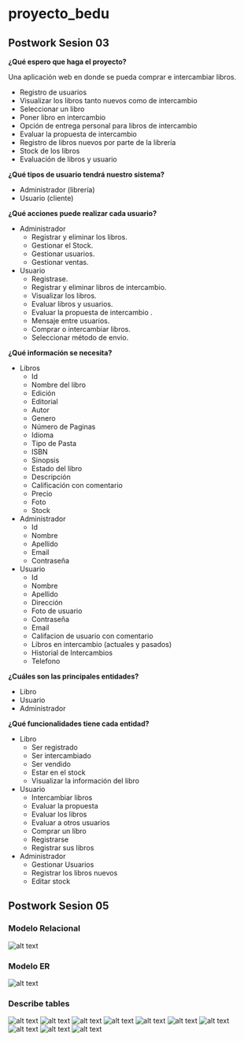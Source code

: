 # proyecto_bedu

## Postwork Sesion 03

**¿Qué espero que haga el proyecto?**

Una aplicación web en donde se pueda comprar e intercambiar libros.  
- Registro de usuarios  
- Visualizar los libros tanto nuevos como de intercambio  
- Seleccionar un libro  
- Poner libro en intercambio  
- Opción de entrega personal para libros de intercambio  
- Evaluar la propuesta de intercambio  
- Registro de libros nuevos por parte de la librería  
- Stock de los libros  
- Evaluación de libros y usuario  

**¿Qué tipos de usuario tendrá nuestro sistema?**
- Administrador (librería)  
- Usuario (cliente)  

**¿Qué acciones puede realizar cada usuario?**

- Administrador  
    - Registrar y eliminar los libros.  
    - Gestionar el Stock.  
    - Gestionar usuarios.  
    - Gestionar ventas.  
- Usuario
    - Registrase.  
    - Registrar y eliminar libros de intercambio.  
    - Visualizar los libros.  
    - Evaluar libros y usuarios.  
    - Evaluar la propuesta de intercambio . 
    - Mensaje entre usuarios.
    - Comprar o intercambiar libros.  
    - Seleccionar método de envio.  

**¿Qué información se necesita?**

- Libros  
    - Id 
    - Nombre del libro  
    - Edición  
    - Editorial  
    - Autor  
    - Genero  
    - Número de Paginas  
    - Idioma  
    - Tipo de Pasta  
    - ISBN  
    - Sinopsis  
    - Estado del libro  
    - Descripción  
    - Calificación con comentario  
    - Precio  
    - Foto  
    - Stock  
- Administrador  
    - Id  
    - Nombre 
    - Apellido 
    - Email  
    - Contraseña
- Usuario  
    - Id  
    - Nombre  
    - Apellido  
    - Dirección  
    - Foto de usuario  
    - Contraseña  
    - Email  
    - Califacion de usuario con comentario
    - Libros en intercambio (actuales y pasados)  
    - Historial de Intercambios  
    - Telefono  

**¿Cuáles son las principales entidades?** 
- Libro  
- Usuario  
- Administrador

**¿Qué funcionalidades tiene cada entidad?**
- Libro  
    - Ser registrado  
    - Ser intercambiado  
    - Ser vendido  
    - Estar en el stock  
    - Visualizar la información del libro  
- Usuario  
    - Intercambiar libros  
    - Evaluar la propuesta  
    - Evaluar los libros  
    - Evaluar a otros usuarios  
    - Comprar un libro  
    - Registrarse  
    - Registrar sus libros  
- Administrador  
    - Gestionar Usuarios
    - Registrar los libros nuevos
    - Editar stock

## Postwork Sesion 05

### Modelo Relacional
![alt text](https://github.com/HanniHans/proyecto_bedu/blob/main/database/modelo_relacional.png)

### Modelo ER
![alt text](https://github.com/HanniHans/proyecto_bedu/blob/main/database/modelo_ER.png)

### Describe tables

![alt text](https://github.com/HanniHans/proyecto_bedu/blob/main/database/describe_tables/administradores.png)
![alt text](https://github.com/HanniHans/proyecto_bedu/blob/main/database/describe_tables/articulos_compra.png)
![alt text](https://github.com/HanniHans/proyecto_bedu/blob/main/database/describe_tables/autores.png)
![alt text](https://github.com/HanniHans/proyecto_bedu/blob/main/database/describe_tables/compras.png)
![alt text](https://github.com/HanniHans/proyecto_bedu/blob/main/database/describe_tables/editoriales.png)
![alt text](https://github.com/HanniHans/proyecto_bedu/blob/main/database/describe_tables/generos.png)
![alt text](https://github.com/HanniHans/proyecto_bedu/blob/main/database/describe_tables/idiomas.png)
![alt text](https://github.com/HanniHans/proyecto_bedu/blob/main/database/describe_tables/intercambios.png)
![alt text](https://github.com/HanniHans/proyecto_bedu/blob/main/database/describe_tables/libros.png)
![alt text](https://github.com/HanniHans/proyecto_bedu/blob/main/database/describe_tables/usuarios.png)
